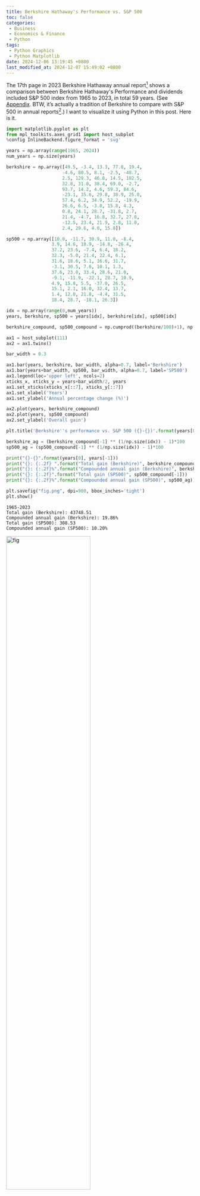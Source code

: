 ```yaml
---
title: Berkshire Hathaway's Performance vs. S&P 500
toc: false
categories:
 - Business
 - Economics & Finance
 - Python
tags:
 - Python Graphics
 - Python Matplotlib
date: 2024-12-06 13:19:45 +0800
last_modified_at: 2024-12-07 15:49:02 +0800
---
```


The 17th page in 2023 Berkshire Hathaway annual report[^1] shows a comparison between Berkshire Hathaway's Performance and dividends included S&P 500 index from 1965 to 2023, in total 59 years. (See [Appendix](#appendix). BTW, it’s actually a tradition of Berkshire to compare with S&P 500 in annual reports[^2].) I want to visualize it using Python in this post. Here is it.

```python
import matplotlib.pyplot as plt
from mpl_toolkits.axes_grid1 import host_subplot
%config InlineBackend.figure_format = 'svg'

years = np.array(range(1965, 2024))
num_years = np.size(years)

berkshire = np.array([49.5, -3.4, 13.3, 77.8, 19.4,
                     -4.6, 80.5, 8.1, -2.5, -48.7,
                     2.5, 129.3, 46.8, 14.5, 102.5,
                     32.8, 31.8, 38.4, 69.0, -2.7,
                     93.7, 14.2, 4.6, 59.3, 84.6,
                     -23.1, 35.6, 29.8, 38.9, 25.0,
                     57.4, 6.2, 34.9, 52.2, -19.9,
                     26.6, 6.5, -3.8, 15.8, 4.3,
                     0.8, 24.1, 28.7, -31.8, 2.7,
                     21.4, -4.7, 16.8, 32.7, 27.0,
                     -12.5, 23.4, 21.9, 2.8, 11.0,
                     2.4, 29.6, 4.0, 15.8])

sp500 = np.array([10.0, -11.7, 30.9, 11.0, -8.4,
                 3.9, 14.6, 18.9, -14.8, -26.4,
                 37.2, 23.6, -7.4, 6.4, 18.2,
                 32.3, -5.0, 21.4, 22.4, 6.1,
                 31.6, 18.6, 5.1, 16.6, 31.7,
                 -3.1, 30.5, 7.6, 10.1, 1.3,
                 37.6, 23.0, 33.4, 28.6, 21.0,
                 -9.1, -11.9, -22.1, 28.7, 10.9,
                 4.9, 15.8, 5.5, -37.0, 26.5,
                 15.1, 2.1, 16.0, 32.4, 13.7,
                 1.4, 12.0, 21.8, -4.4, 31.5,
                 18.4, 28.7, -18.1, 26.3])

idx = np.array(range(0,num_years))
years, berkshire, sp500 = years[idx], berkshire[idx], sp500[idx]

berkshire_compound, sp500_compound = np.cumprod((berkshire/100)+1), np.cumprod((sp500/100)+1)

ax1 = host_subplot(111)
ax2 = ax1.twinx()

bar_width = 0.3

ax1.bar(years, berkshire, bar_width, alpha=0.7, label='Berkshire')
ax1.bar(years+bar_width, sp500, bar_width, alpha=0.7, label='SP500')
ax1.legend(loc='upper left', ncols=2)
xticks_x, xticks_y = years+bar_width/2, years
ax1.set_xticks(xticks_x[::7], xticks_y[::7])
ax1.set_xlabel('Years')
ax1.set_ylabel('Annual percentage change (%)')

ax2.plot(years, berkshire_compound)
ax2.plot(years, sp500_compound)
ax2.set_ylabel('Overall gain')

plt.title('Berkshire''s performance vs. S&P 500 ({}-{})'.format(years[0], years[-1]))

berkshire_ag = (berkshire_compound[-1] ** (1/np.size(idx)) - 1)*100
sp500_ag = (sp500_compound[-1] ** (1/np.size(idx)) - 1)*100

print("{}-{}".format(years[0], years[-1]))
print("{}: {:.2f} ".format("Total gain (Berkshire)", berkshire_compound[-1]))
print("{}: {:.2f}%".format("Compounded annual gain (Berkshire)", berkshire_ag))
print("{}: {:.2f}".format("Total gain (SP500)", sp500_compound[-1]))
print("{}: {:.2f}%".format("Compounded annual gain (SP500)", sp500_ag))

plt.savefig("fig.png", dpi=900, bbox_inches='tight')
plt.show()
```

<div id="results"></div>

```
1965-2023
Total gain (Berkshire): 43748.51 
Compounded annual gain (Berkshire): 19.86%
Total gain (SP500): 308.53
Compounded annual gain (SP500): 10.20%
```

<img src="https://raw.githubusercontent.com/HelloWorld-1017/blog-images-1/main/imgs/202412061335302.png" alt="fig" style="width:67%;" />

We can intuitively feel the staggering power of compound rate and how great Berkshire is under Buffett's control.

Then, we have a detailed look at performance comparison in the past 20 years:

```python
# ...

idx = np.array(range(num_years-20,num_years))
years, berkshire, sp500 = years[idx], berkshire[idx], sp500[idx]

# ...

xticks_x, xticks_y = years+bar_width/2, years
ax1.set_xticks(xticks_x, xticks_y, rotation=50)

# ...
```

```
2004-2023
Total gain (Berkshire): 6.43 
Compounded annual gain (Berkshire): 9.75%
Total gain (SP500): 6.37
Compounded annual gain (SP500): 9.70%
```

<img src="https://raw.githubusercontent.com/HelloWorld-1017/blog-images-1/main/imgs/202412061402080.png" alt="fig" style="width:67%;" />

and that in the last 10 years:

```
2014-2023
Total gain (Berkshire): 3.05 
Compounded annual gain (Berkshire): 11.79%
Total gain (SP500): 3.12
Compounded annual gain (SP500): 12.04%
```

<img src="https://raw.githubusercontent.com/HelloWorld-1017/blog-images-1/main/imgs/202412061403162.png" alt="fig" style="width:67%;" />

<br>

<div id="appendix"><b>Appendix</b></div>

![img-019](https://raw.githubusercontent.com/HelloWorld-1017/blog-images-1/main/imgs/202412061320290.png)

Note: In the annual report, the time period adopted when calculating "Compound Annual Gain" and "Overall Gain" is sort of different, reflected in that the former starts from 1965 while the latter 1964. This point should be noted when comparing them with my [calculation results](#results).
{: .notice--warning}

<br>

**References**

[^1]: [Berkshire Hathaway Inc. 2023 Annual Report](https://www.berkshirehathaway.com/2023ar/2023ar.pdf).
[^2]: [BERKSHIRE HATHAWAY ANNUAL & INTERIM REPORTS](https://www.berkshirehathaway.com/reports.html).

